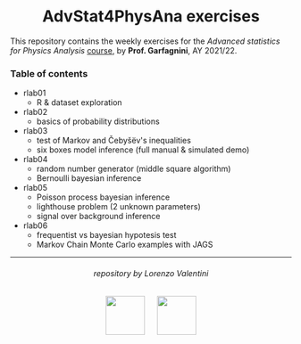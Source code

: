 <h1 align="center">AdvStat4PhysAna exercises</h1>

This repository contains the weekly exercises for the *Advanced statistics for Physics Analysis* [course](https://didattica.unipd.it/off/2021/LM/SC/SC2443/000ZZ/SCP8082557/N0), by **Prof. Garfagnini**, AY 2021/22.


### Table of contents

- rlab01
    - R & dataset exploration
- rlab02
    - basics of probability distributions
- rlab03
    - test of Markov and Čebyšëv's inequalities
    - six boxes model inference (full manual & simulated demo)
- rlab04
    - random number generator (middle square algorithm)
    - Bernoulli bayesian inference
- rlab05
    - Poisson process bayesian inference
    - lighthouse problem (2 unknown parameters)
    - signal over background inference
- rlab06
    - frequentist vs bayesian hypotesis test
    - Markov Chain Monte Carlo examples with JAGS

***

<h6 align="center">repository by Lorenzo Valentini</h6>

<p align="center">
  <img src="https://user-images.githubusercontent.com/62724611/166108149-7629a341-bbca-4a3e-8195-67f469a0cc08.png" alt="" height="70"/>
  &emsp;
  <img src="https://user-images.githubusercontent.com/62724611/166108076-98afe0b7-802c-4970-a2d5-bbb997da759c.png" alt="" height="70"/>
</p>
